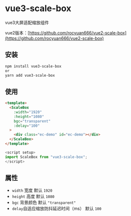 # vue3-scale-box

vue3大屏适配缩放组件

vue2版本：[https://github.com/rocyuan666/vue2-scale-box](https://github.com/rocyuan666/vue2-scale-box)

## 安装
```bash
npm install vue3-scale-box
or
yarn add vue3-scale-box
```

## 使用
```html
<template>
  <ScaleBox
    :width="1920"
    :height="1080"
    bgc="transparent"
    :delay="100"
  >
    <div class="ec-demo" id="ec-demo"></div>
  </ScaleBox>
</template>
```

``` javascript
<script setup>
import ScaleBox from "vue3-scale-box";
</script>
```

## 属性
- ` width ` 宽度 默认 ` 1920 `
- ` height ` 高度 默认 ` 1080 `
- ` bgc ` 背景颜色 默认 ` "transparent" `
- ` delay `自适应缩放防抖延迟时间（ms） 默认 ` 100 `
